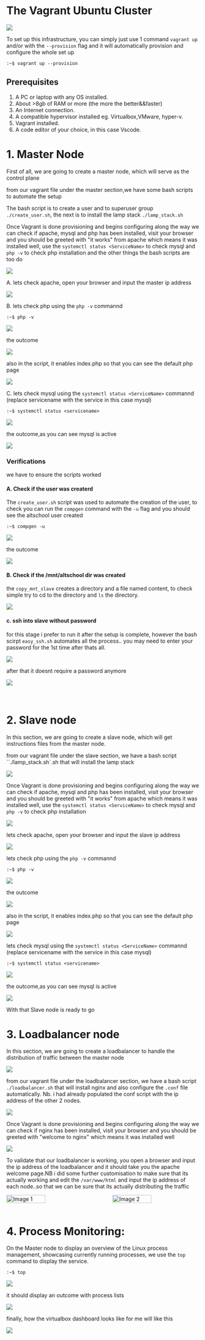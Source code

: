 <!-- @format -->

# The Vagrant Ubuntu Cluster

<img src="./images/Vagarant_Ubuntu_Cluster.png" />

To set up this infrastructure, you can simply just use 1 command `vagrant up` and/or with the `--provision` flag and it will automatically provision and configure the whole set up

```
:~$ vagrant up --provision
```

## Prerequisites

1. A PC or laptop with any OS installed.
1. About >8gb of RAM or more (the more the better&&faster)
1. An Internet connection.
1. A compatible hypervisor installed eg. Virtualbox,VMware, hyper-v.
1. Vagrant installed.
1. A code editor of your choice, in this case Vscode.

# 1. Master Node

First of all, we are going to create a master node, which will serve as the control plane

from our vagrant file under the master section,we have some bash scripts to automate the setup

The bash script is to create a user and to superuser group `./create_user.sh`, the next is to install the lamp stack `./lamp_stack.sh`

Once Vagrant is done provisioning and begins configuring along the way we can check if apache, mysql and php has been installed, visit your browser and you should be greeted with "it works" from apache which means it was installed well, use the `systemctl status <ServiceName>` to check mysql and `php -v` to check php installation and the other things the bash scripts are too do

<img src="./images/masterbooting.PNG" />

A. lets check apache, open your browser and input the master ip address

<img src="./images/apacheonmaster.png" />

B. lets check php using the `php -v` commannd

```
:~$ php -v
```

<img src="./images/checkphpm.PNG" />

the outcome

<img src="./images/checkphpmo.PNG" />

also in the script, it enables index.php so that you can see the default php page

<img src="./images/phpmaster.png" />

C. lets check mysql using the `systemctl status <ServiceName>` commannd (replace servicename with the service in this case mysql)

```
:~$ systemctl status <servicename>
```

<img src="./images/checkmysqlm.PNG" />

the outcome,as you can see mysql is active

<img src="./images/checkmysqlmo.PNG" />

### Verifications

we have to ensure the scripts worked

#### A. Check if the user was createrd

The `create_user.sh` script was used to automate the creation of the user, to check you can run the `compgen` command with the `-u` flag and you should see the altschool user created

```
:~$ compgen -u
```

<img src="./images/show_all_users.PNG" />

the outcome

<img src="./images/show all users2.PNG" />

#### B. Check if the /mnt/altschool dir was created

the `copy_mnt_slave` creates a directory and a file named content, to check simple try to cd to the directory and `ls` the directory.

<img src="./images/see mnt.PNG" />

#### c. ssh into slave without password

for this stage i prefer to run it after the setup is complete, however the bash scirpt `easy_ssh.sh` automates all the process.. you may need to enter your password for the 1st time after thats all.

<img src="./images/sshhelper.PNG" />

after that it doesnt require a password anymore

<img src="./images/sshhelper2.PNG" />

<br/>
<br/>
<br/>

# 2. Slave node

In this section, we are going to create a slave node, which will get instructions files from the master node.

from our vagrant file under the slave section, we have a bash script ``./lamp_stack.sh`.sh that will install the lamp stack

<img src="./images/slavevg.JPG" />

Once Vagrant is done provisioning and begins configuring along the way we can check if apache, mysql and php has been installed, visit your browser and you should be greeted with "it works" from apache which means it was installed well, use the `systemctl status <ServiceName>` to check mysql and `php -v` to check php installation

<img src="./images/slavebooting.PNG" />

lets check apache, open your browser and input the slave ip address

<img src="./images/apacheonslave.png" />

lets check php using the `php -v` commannd

```
:~$ php -v
```

<img src="./images/checkphpslave.PNG" />

the outcome

<img src="./images/checkphpslaveo.PNG" />

also in the script, it enables index.php so that you can see the default php page

<img src="./images/phpslave.png" />

lets check mysql using the `systemctl status <ServiceName>` commannd (replace servicename with the service in this case mysql)

```
:~$ systemctl status <servicename>
```

<img src="./images/checkmysql.PNG" />

the outcome,as you can see mysql is active

<img src="./images/checkmysqlo.PNG" />

With that Slave node is ready to go

# 3. Loadbalancer node

In this section, we are going to create a loadbalancer to handle the distribution of traffic between the master node

<img src="./images/lbsection.JPG" />

from our vagrant file under the loadbalancer section, we have a bash script `./loadbalancer.sh` that will install nginx and also configure the `.conf` file automatically. Nb. i had already populated the conf script with the ip address of the other 2 nodes.

<img src="./images/lb_provisioner.png" />

Once Vagrant is done provisioning and begins configuring along the way we can check if nginx has been installed, visit your browser and you should be greeted with "welcome to nginx" which means it was installed well

<img src="./images/vagrant_lb.png" />

To validate that our loadbalancer is working, you open a browser and input the ip address of the loadbalancer and it should take you the apache welcome page.NB i did some further customisation to make sure that its actually working and edit the `/var/www/html` and input the ip address of each node..so that we can be sure that its actually distributing the traffic

<div style="display: flex; justify-content: space-between;">
    <img src="./images/lb1.png"  alt="Image 1" width="45%">
    <img src="./images/lb2.png"  alt="Image 2" width="45%">
</div>

<br/>

# 4. Process Monitoring:

On the Master node to display an overview of the Linux process management, showcasing currently running processes, we use the `top` command to display the service.

```
:~$ top
```

<img src="./images/top.PNG" />

it should display an outcome with process lists

<img src="./images/top2.PNG" />

finally, how the virtualbox dashboard looks like for me will like this

<img src="./images/vbxb.PNG" />
